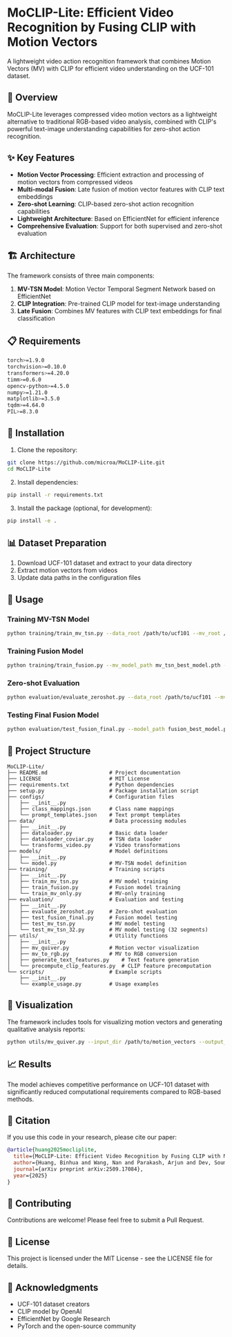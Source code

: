 # MoCLIP-Lite: Efficient Video Recognition by Fusing CLIP with Motion Vectors

A lightweight video action recognition framework that combines Motion Vectors (MV) with CLIP for efficient video understanding on the UCF-101 dataset.

## 🎯 Overview

MoCLIP-Lite leverages compressed video motion vectors as a lightweight alternative to traditional RGB-based video analysis, combined with CLIP's powerful text-image understanding capabilities for zero-shot action recognition.

## ✨ Key Features

- **Motion Vector Processing**: Efficient extraction and processing of motion vectors from compressed videos
- **Multi-modal Fusion**: Late fusion of motion vector features with CLIP text embeddings
- **Zero-shot Learning**: CLIP-based zero-shot action recognition capabilities
- **Lightweight Architecture**: Based on EfficientNet for efficient inference
- **Comprehensive Evaluation**: Support for both supervised and zero-shot evaluation

## 🏗️ Architecture

The framework consists of three main components:

1. **MV-TSN Model**: Motion Vector Temporal Segment Network based on EfficientNet
2. **CLIP Integration**: Pre-trained CLIP model for text-image understanding
3. **Late Fusion**: Combines MV features with CLIP text embeddings for final classification

## 📋 Requirements

```bash
torch>=1.9.0
torchvision>=0.10.0
transformers>=4.20.0
timm>=0.6.0
opencv-python>=4.5.0
numpy>=1.21.0
matplotlib>=3.5.0
tqdm>=4.64.0
PIL>=8.3.0
```

## 🚀 Installation

1. Clone the repository:
```bash
git clone https://github.com/microa/MoCLIP-Lite.git
cd MoCLIP-Lite
```

2. Install dependencies:
```bash
pip install -r requirements.txt
```

3. Install the package (optional, for development):
```bash
pip install -e .
```

## 📊 Dataset Preparation

1. Download UCF-101 dataset and extract to your data directory
2. Extract motion vectors from videos
3. Update data paths in the configuration files

## 🔧 Usage

### Training MV-TSN Model

```bash
python training/train_mv_tsn.py --data_root /path/to/ucf101 --mv_root /path/to/motion_vectors
```

### Training Fusion Model

```bash
python training/train_fusion.py --mv_model_path mv_tsn_best_model.pth --data_root /path/to/ucf101
```

### Zero-shot Evaluation

```bash
python evaluation/evaluate_zeroshot.py --data_root /path/to/ucf101 --mv_root /path/to/motion_vectors
```

### Testing Final Fusion Model

```bash
python evaluation/test_fusion_final.py --model_path fusion_best_model.pth --data_root /path/to/ucf101
```

## 📁 Project Structure

```
MoCLIP-Lite/
├── README.md                    # Project documentation
├── LICENSE                      # MIT License
├── requirements.txt             # Python dependencies
├── setup.py                     # Package installation script
├── configs/                     # Configuration files
│   ├── __init__.py
│   ├── class_mappings.json      # Class name mappings
│   └── prompt_templates.json    # Text prompt templates
├── data/                        # Data processing modules
│   ├── __init__.py
│   ├── dataloader.py            # Basic data loader
│   ├── dataloader_coviar.py     # TSN data loader
│   └── transforms_video.py      # Video transformations
├── models/                      # Model definitions
│   ├── __init__.py
│   └── model.py                 # MV-TSN model definition
├── training/                    # Training scripts
│   ├── __init__.py
│   ├── train_mv_tsn.py          # MV model training
│   ├── train_fusion.py          # Fusion model training
│   └── train_mv_only.py         # MV-only training
├── evaluation/                  # Evaluation and testing
│   ├── __init__.py
│   ├── evaluate_zeroshot.py     # Zero-shot evaluation
│   ├── test_fusion_final.py     # Fusion model testing
│   ├── test_mv_tsn.py           # MV model testing
│   └── test_mv_tsn_32.py        # MV model testing (32 segments)
├── utils/                       # Utility functions
│   ├── __init__.py
│   ├── mv_quiver.py             # Motion vector visualization
│   ├── mv_to_rgb.py             # MV to RGB conversion
│   ├── generate_text_features.py    # Text feature generation
│   └── precompute_clip_features.py  # CLIP feature precomputation
└── scripts/                     # Example scripts
    ├── __init__.py
    └── example_usage.py         # Usage examples
```

## 🎨 Visualization

The framework includes tools for visualizing motion vectors and generating qualitative analysis reports:

```bash
python utils/mv_quiver.py --input_dir /path/to/motion_vectors --output_dir /path/to/visualizations
```

## 📈 Results

The model achieves competitive performance on UCF-101 dataset with significantly reduced computational requirements compared to RGB-based methods.

## 📝 Citation

If you use this code in your research, please cite our paper:

```bibtex
@article{huang2025mocliplite,
  title={MoCLIP-Lite: Efficient Video Recognition by Fusing CLIP with Motion Vectors},
  author={Huang, Binhua and Wang, Nan and Parakash, Arjun and Dev, Soumyabrata},
  journal={arXiv preprint arXiv:2509.17084},
  year={2025}
}
```

## 🤝 Contributing

Contributions are welcome! Please feel free to submit a Pull Request.

## 📄 License

This project is licensed under the MIT License - see the LICENSE file for details.

## 🙏 Acknowledgments

- UCF-101 dataset creators
- CLIP model by OpenAI
- EfficientNet by Google Research
- PyTorch and the open-source community


